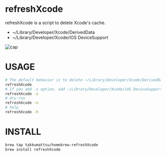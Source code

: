 # refreshXcode

refreshXcode is a script to delete Xcode's cache.

- ~/Library/Developer/Xcode/DerivedData
- ~/Library/Developer/Xcode/iOS DeviceSupport

![cap](https://user-images.githubusercontent.com/3356758/37102109-76ed35b8-226a-11e8-9609-9ca69bb796f8.gif)

# USAGE

```bash
# The default behavior is to delete ~/Library/Developer/Xcode/DerivedData.
refreshXcode
# If you add -s option, add ~/Library/Developer/Xcode/iOS DeviceSupport to be deleted. 
refreshXcode -s 
# dry-run
refreshXcode -n
# help
refreshXcode -h
```

# INSTALL

```bash
brew tap takkumattsu/homebrew-refreshXcode
brew install refreshXcode
```

